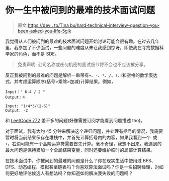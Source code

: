 # 你一生中被问到的最难的技术面试问题

> 原文:[https://dev . to/Tina bu/hard-technical-interview-question-you-been-asked-you-life-5glk](https://dev.to/tinabu/hardest-technical-interview-question-you-were-asked-in-your-life-5glk)

我觉得从人们被问到的最难的技术面试问题开始讨论可能会很有趣。在过去几年里，我参加了不少面试，一些问题的难度从未让我感到惊讶，即使我在寻找数据科学家的角色，而不是 SDE。

> 免责声明:
> 公司名称或任何机密的面试细节将不会也不应该被分享。

反正我被问到的最难的问题是解析一串带有`+`、`-`、`*`、`/`、`(`、`)`和空格的数学表达式，并考虑运算顺序(括号>乘除>加减)计算结果。例如，

```
Input：" 6-4 / 2 "
Output：4 
```

```
Input: "1+4*3/(2-6)"
Output: -2 
```

和 [LeetCode 772](https://leetcode.com/problems/basic-calculator-iii) 差不多的问题(好像需要订阅才能看到问题描述 tho)。

对于面试，我有大约 45 分钟来解决这个递归问题，并处理有括号的情况，我需要暂时将当前结果保存在堆栈中，并首先计算括号内的内容，如果我看到一个`-`或`+`，右边可能有一个高阶运算符需要首先计算。毫不奇怪，我想不出来。我遇到的最大问题是保持累加一个全局结果变量，同时还要维护临时的局部计算结果。

在技术面试中，你被问到的最难的问题是什么？你在现实生活中使用过 BFS、DFS、动态编程、模拟甚至链表吗？你喜欢算法面试吗？你是一名招聘经理，对如何更好地评估候选人有想法吗？你知道如何解决我失败的问题吗？